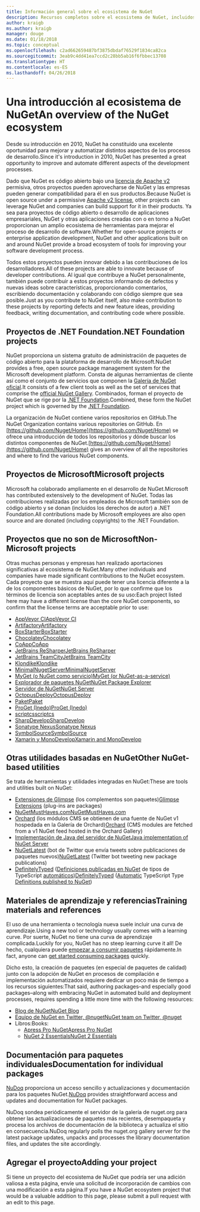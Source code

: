 ```yaml
---
title: Información general sobre el ecosistema de NuGet
description: Recursos completos sobre el ecosistema de NuGet, incluidos los orígenes de NuGet, proyectos de NuGet que no son de Microsoft, utilidades y materiales de aprendizaje.
author: kraigb
ms.author: kraigb
manager: douge
ms.date: 01/18/2018
ms.topic: conceptual
ms.openlocfilehash: c2ad662659487bf3875dbdaf76529f1834ca82ca
ms.sourcegitcommit: 3eab9c4dd41ea7ccd2c28bb5ab16f6fbbec13708
ms.translationtype: HT
ms.contentlocale: es-ES
ms.lasthandoff: 04/26/2018
---
```

# <a name="an-overview-of-the-nuget-ecosystem"></a><span data-ttu-id="cc7bc-103">Una introducción al ecosistema de NuGet</span><span class="sxs-lookup"><span data-stu-id="cc7bc-103">An overview of the NuGet ecosystem</span></span>

<span data-ttu-id="cc7bc-104">Desde su introducción en 2010, NuGet ha constituido una excelente oportunidad para mejorar y automatizar distintos aspectos de los procesos de desarrollo.</span><span class="sxs-lookup"><span data-stu-id="cc7bc-104">Since it's introduction in 2010, NuGet has presented a great opportunity to improve and automate different aspects of the development processes.</span></span>

<span data-ttu-id="cc7bc-105">Dado que NuGet es código abierto bajo una [licencia de Apache v2](http://choosealicense.com/licenses/apache/) permisiva, otros proyectos pueden aprovecharse de NuGet y las empresas pueden generar compatibilidad para él en sus productos.</span><span class="sxs-lookup"><span data-stu-id="cc7bc-105">Because NuGet is open source under a permissive [Apache v2 license](http://choosealicense.com/licenses/apache/), other projects can leverage NuGet and companies can build support for it in their products.</span></span> <span data-ttu-id="cc7bc-106">Ya sea para proyectos de código abierto o desarrollo de aplicaciones empresariales, NuGet y otras aplicaciones creadas con o en torno a NuGet proporcionan un amplio ecosistema de herramientas para mejorar el proceso de desarrollo de software.</span><span class="sxs-lookup"><span data-stu-id="cc7bc-106">Whether for open-source projects or enterprise application development, NuGet and other applications built on and around NuGet provide a broad ecosystem of tools for improving your software development process.</span></span>

<span data-ttu-id="cc7bc-107">Todos estos proyectos pueden innovar debido a las contribuciones de los desarrolladores.</span><span class="sxs-lookup"><span data-stu-id="cc7bc-107">All of these projects are able to innovate because of developer contributions.</span></span> <span data-ttu-id="cc7bc-108">Al igual que contribuye a NuGet personalmente, también puede contribuir a estos proyectos informando de defectos y nuevas ideas sobre características, proporcionando comentarios, escribiendo documentación y colaborando con código siempre que sea posible.</span><span class="sxs-lookup"><span data-stu-id="cc7bc-108">Just as you contribute to NuGet itself, also make contribution to these projects by reporting defects and new feature ideas, providing feedback, writing documentation, and contributing code where possible.</span></span>

## <a name="net-foundation-projects"></a><span data-ttu-id="cc7bc-109">Proyectos de .NET Foundation</span><span class="sxs-lookup"><span data-stu-id="cc7bc-109">.NET Foundation projects</span></span>

<span data-ttu-id="cc7bc-110">NuGet proporciona un sistema gratuito de administración de paquetes de código abierto para la plataforma de desarrollo de Microsoft.</span><span class="sxs-lookup"><span data-stu-id="cc7bc-110">NuGet provides a free, open source package management system for the Microsoft development platform.</span></span> <span data-ttu-id="cc7bc-111">Consta de algunas herramientas de cliente así como el conjunto de servicios que componen la [Galería de NuGet oficial](http://www.nuget.org).</span><span class="sxs-lookup"><span data-stu-id="cc7bc-111">It consists of a few client tools as well as the set of services that comprise the [official NuGet Gallery](http://www.nuget.org).</span></span> <span data-ttu-id="cc7bc-112">Combinados, forman el proyecto de NuGet que se rige por la [.NET Foundation](http://www.dotnetfoundation.org/).</span><span class="sxs-lookup"><span data-stu-id="cc7bc-112">Combined, these form the NuGet project which is governed by the [.NET Foundation](http://www.dotnetfoundation.org/).</span></span>

<span data-ttu-id="cc7bc-113">La organización de NuGet contiene varios repositorios en GitHub.</span><span class="sxs-lookup"><span data-stu-id="cc7bc-113">The NuGet Organization contains various repositories on GitHub.</span></span> <span data-ttu-id="cc7bc-114">En [https://github.com/Nuget/Home](https://github.com/Nuget/Home) se ofrece una introducción de todos los repositorios y dónde buscar los distintos componentes de NuGet.</span><span class="sxs-lookup"><span data-stu-id="cc7bc-114">[https://github.com/Nuget/Home](https://github.com/Nuget/Home) gives an overview of all the repositories and where to find the various NuGet components.</span></span>

## <a name="microsoft-projects"></a><span data-ttu-id="cc7bc-115">Proyectos de Microsoft</span><span class="sxs-lookup"><span data-stu-id="cc7bc-115">Microsoft projects</span></span>

<span data-ttu-id="cc7bc-116">Microsoft ha colaborado ampliamente en el desarrollo de NuGet.</span><span class="sxs-lookup"><span data-stu-id="cc7bc-116">Microsoft has contributed extensively to the development of NuGet.</span></span> <span data-ttu-id="cc7bc-117">Todas las contribuciones realizadas por los empleados de Microsoft también son de código abierto y se donan (incluidos los derechos de autor) a .NET Foundation.</span><span class="sxs-lookup"><span data-stu-id="cc7bc-117">All contributions made by Microsoft employees are also open source and are donated (including copyrights) to the .NET Foundation.</span></span>

## <a name="non-microsoft-projects"></a><span data-ttu-id="cc7bc-118">Proyectos que no son de Microsoft</span><span class="sxs-lookup"><span data-stu-id="cc7bc-118">Non-Microsoft projects</span></span>

<span data-ttu-id="cc7bc-119">Otras muchas personas y empresas han realizado aportaciones significativas al ecosistema de NuGet.</span><span class="sxs-lookup"><span data-stu-id="cc7bc-119">Many other individuals and companies have made significant contributions to the NuGet ecosystem.</span></span> <span data-ttu-id="cc7bc-120">Cada proyecto que se muestra aquí puede tener una licencia diferente a la de los componentes básicos de NuGet, por lo que confirme que los términos de licencia son aceptables antes de su uso:</span><span class="sxs-lookup"><span data-stu-id="cc7bc-120">Each project listed here may have a different license than the core NuGet components, so confirm that the license terms are acceptable prior to use:</span></span>

- [<span data-ttu-id="cc7bc-121">AppVeyor CI</span><span class="sxs-lookup"><span data-stu-id="cc7bc-121">AppVeyor CI</span></span>](https://www.appveyor.com/)
- [<span data-ttu-id="cc7bc-122">Artifactory</span><span class="sxs-lookup"><span data-stu-id="cc7bc-122">Artifactory</span></span>](https://www.jfrog.com/artifactory/)
- [<span data-ttu-id="cc7bc-123">BoxStarter</span><span class="sxs-lookup"><span data-stu-id="cc7bc-123">BoxStarter</span></span>](http://boxstarter.org/)
- [<span data-ttu-id="cc7bc-124">Chocolatey</span><span class="sxs-lookup"><span data-stu-id="cc7bc-124">Chocolatey</span></span>](https://chocolatey.org/)
- [<span data-ttu-id="cc7bc-125">CoApp</span><span class="sxs-lookup"><span data-stu-id="cc7bc-125">CoApp</span></span>](http://coapp.org/)
- [<span data-ttu-id="cc7bc-126">JetBrains ReSharper</span><span class="sxs-lookup"><span data-stu-id="cc7bc-126">JetBrains ReSharper</span></span>](https://resharper-plugins.jetbrains.com/)
- [<span data-ttu-id="cc7bc-127">JetBrains TeamCity</span><span class="sxs-lookup"><span data-stu-id="cc7bc-127">JetBrains TeamCity</span></span>](https://www.jetbrains.com/teamcity/)
- [<span data-ttu-id="cc7bc-128">Klondike</span><span class="sxs-lookup"><span data-stu-id="cc7bc-128">Klondike</span></span>](https://github.com/themotleyfool/Klondike)
- [<span data-ttu-id="cc7bc-129">MinimalNugetServer</span><span class="sxs-lookup"><span data-stu-id="cc7bc-129">MinimalNugetServer</span></span>](https://github.com/TanukiSharp/MinimalNugetServer)
- [<span data-ttu-id="cc7bc-130">MyGet (o NuGet como servicio)</span><span class="sxs-lookup"><span data-stu-id="cc7bc-130">MyGet (or NuGet-as-a-service)</span></span>](http://www.myget.org/)
- [<span data-ttu-id="cc7bc-131">Explorador de paquetes NuGet</span><span class="sxs-lookup"><span data-stu-id="cc7bc-131">NuGet Package Explorer</span></span>](https://github.com/NuGetPackageExplorer/NuGetPackageExplorer)
- [<span data-ttu-id="cc7bc-132">Servidor de NuGet</span><span class="sxs-lookup"><span data-stu-id="cc7bc-132">NuGet Server</span></span>](http://nugetserver.net/)
- [<span data-ttu-id="cc7bc-133">OctopusDeploy</span><span class="sxs-lookup"><span data-stu-id="cc7bc-133">OctopusDeploy</span></span>](https://octopus.com/)
- [<span data-ttu-id="cc7bc-134">Paket</span><span class="sxs-lookup"><span data-stu-id="cc7bc-134">Paket</span></span>](https://fsprojects.github.io/Paket/)
- [<span data-ttu-id="cc7bc-135">ProGet (Inedo)</span><span class="sxs-lookup"><span data-stu-id="cc7bc-135">ProGet (Inedo)</span></span>](http://inedo.com/proget)
- [<span data-ttu-id="cc7bc-136">scriptcs</span><span class="sxs-lookup"><span data-stu-id="cc7bc-136">scriptcs</span></span>](http://scriptcs.net/)
- [<span data-ttu-id="cc7bc-137">SharpDevelop</span><span class="sxs-lookup"><span data-stu-id="cc7bc-137">SharpDevelop</span></span>](http://community.sharpdevelop.net/blogs/mattward/archive/2011/01/23/NuGetSupportInSharpDevelop.aspx)
- [<span data-ttu-id="cc7bc-138">Sonatype Nexus</span><span class="sxs-lookup"><span data-stu-id="cc7bc-138">Sonatype Nexus</span></span>](http://www.sonatype.com/nexus-repository-sonatype)
- [<span data-ttu-id="cc7bc-139">SymbolSource</span><span class="sxs-lookup"><span data-stu-id="cc7bc-139">SymbolSource</span></span>](http://www.symbolsource.org/Public)
- [<span data-ttu-id="cc7bc-140">Xamarin y MonoDevelop</span><span class="sxs-lookup"><span data-stu-id="cc7bc-140">Xamarin and MonoDevelop</span></span>](https://github.com/mrward/monodevelop-nuget-addin)

## <a name="other-nuget-based-utilities"></a><span data-ttu-id="cc7bc-141">Otras utilidades basadas en NuGet</span><span class="sxs-lookup"><span data-stu-id="cc7bc-141">Other NuGet-based utilities</span></span>

<span data-ttu-id="cc7bc-142">Se trata de herramientas y utilidades integradas en NuGet:</span><span class="sxs-lookup"><span data-stu-id="cc7bc-142">These are tools and utilities built on NuGet:</span></span>

- <span data-ttu-id="cc7bc-143">[Extensiones de Glimpse](http://getglimpse.com/Packages) (los complementos son paquetes)</span><span class="sxs-lookup"><span data-stu-id="cc7bc-143">[Glimpse Extensions](http://getglimpse.com/Packages) (plug-ins are packages)</span></span>
- [<span data-ttu-id="cc7bc-144">NuGetMustHaves.com</span><span class="sxs-lookup"><span data-stu-id="cc7bc-144">NuGetMustHaves.com</span></span>](http://nugetmusthaves.com/)
- <span data-ttu-id="cc7bc-145">[Orchard](http://www.orchardproject.net/) (los módulos CMS se obtienen de una fuente de NuGet v1 hospedada en la Galería de Orchard)</span><span class="sxs-lookup"><span data-stu-id="cc7bc-145">[Orchard](http://www.orchardproject.net/) (CMS modules are fetched from a v1 NuGet feed hosted in the Orchard Gallery)</span></span>
- [<span data-ttu-id="cc7bc-146">Implementación de Java del servidor de NuGet</span><span class="sxs-lookup"><span data-stu-id="cc7bc-146">Java implementation of NuGet Server</span></span>](http://jonnyzzz.com/blog/2012/03/07/nuget-server-in-pure-java/)
- <span data-ttu-id="cc7bc-147">[NuGetLatest](https://twitter.com/NuGetLatest) (bot de Twitter que envía tweets sobre publicaciones de paquetes nuevos)</span><span class="sxs-lookup"><span data-stu-id="cc7bc-147">[NuGetLatest](https://twitter.com/NuGetLatest) (Twitter bot tweeting new package publications)</span></span>
- <span data-ttu-id="cc7bc-148">[DefinitelyTyped](http://definitelytyped.org/) ([Definiciones publicadas en NuGet](http://www.nuget.org/packages?q=DefinitelyTyped) de tipos de TypeScript [automáticos](https://github.com/DefinitelyTyped/NugetAutomation/))</span><span class="sxs-lookup"><span data-stu-id="cc7bc-148">[DefinitelyTyped](http://definitelytyped.org/) ([Automatic](https://github.com/DefinitelyTyped/NugetAutomation/) TypeScript Type [Definitions published to NuGet](http://www.nuget.org/packages?q=DefinitelyTyped))</span></span>

## <a name="training-materials-and-references"></a><span data-ttu-id="cc7bc-149">Materiales de aprendizaje y referencias</span><span class="sxs-lookup"><span data-stu-id="cc7bc-149">Training materials and references</span></span>

<span data-ttu-id="cc7bc-150">El uso de una herramienta o tecnología nueva suele incluir una curva de aprendizaje.</span><span class="sxs-lookup"><span data-stu-id="cc7bc-150">Using a new tool or technology usually comes with a learning curve.</span></span> <span data-ttu-id="cc7bc-151">Por suerte, NuGet no tiene una curva de aprendizaje complicada.</span><span class="sxs-lookup"><span data-stu-id="cc7bc-151">Luckily for you, NuGet has no steep learning curve it all!</span></span> <span data-ttu-id="cc7bc-152">De hecho, cualquiera puede [empezar a consumir paquetes](../quickstart/use-a-package.md) rápidamente.</span><span class="sxs-lookup"><span data-stu-id="cc7bc-152">In fact, anyone can [get started consuming packages](../quickstart/use-a-package.md) quickly.</span></span>

<span data-ttu-id="cc7bc-153">Dicho esto, la creación de paquetes (en especial de paquetes de calidad) junto con la adopción de NuGet en procesos de compilación e implementación automatizados requiere dedicar un poco más de tiempo a los recursos siguientes:</span><span class="sxs-lookup"><span data-stu-id="cc7bc-153">That said, authoring packages–and especially good packages–along with  embracing NuGet in automated build and deployment processes, requires spending a little more time with the following resources:</span></span>

- [<span data-ttu-id="cc7bc-154">Blog de NuGet</span><span class="sxs-lookup"><span data-stu-id="cc7bc-154">NuGet Blog</span></span>](http://blog.nuget.org/)
- [<span data-ttu-id="cc7bc-155">Equipo de NuGet en Twitter, @nuget</span><span class="sxs-lookup"><span data-stu-id="cc7bc-155">NuGet team on Twitter, @nuget</span></span>](http://twitter.com/nuget)
- <span data-ttu-id="cc7bc-156">Libros:</span><span class="sxs-lookup"><span data-stu-id="cc7bc-156">Books:</span></span>
  - [<span data-ttu-id="cc7bc-157">Apress Pro NuGet</span><span class="sxs-lookup"><span data-stu-id="cc7bc-157">Apress Pro NuGet</span></span>](http://bit.ly/ProNuGet)
  - [<span data-ttu-id="cc7bc-158">NuGet 2 Essentials</span><span class="sxs-lookup"><span data-stu-id="cc7bc-158">NuGet 2 Essentials</span></span>](http://www.amazon.com/NuGet-2-Essentials-Damir-Arh-ebook/dp/B00GTQD5M4)

## <a name="documentation-for-individual-packages"></a><span data-ttu-id="cc7bc-159">Documentación para paquetes individuales</span><span class="sxs-lookup"><span data-stu-id="cc7bc-159">Documentation for individual packages</span></span>

<span data-ttu-id="cc7bc-160">[NuDoq](http://nudoq.org) proporciona un acceso sencillo y actualizaciones y documentación para los paquetes NuGet.</span><span class="sxs-lookup"><span data-stu-id="cc7bc-160">[NuDoq](http://nudoq.org) provides straightforward access and updates and documentation for NuGet packages.</span></span>

<span data-ttu-id="cc7bc-161">NuDoq sondea periódicamente el servidor de la galería de nuget.org para obtener las actualizaciones de paquetes más recientes, desempaqueta y procesa los archivos de documentación de la biblioteca y actualiza el sitio en consecuencia.</span><span class="sxs-lookup"><span data-stu-id="cc7bc-161">NuDoq regularly polls the nuget.org gallery server for the latest package updates, unpacks and processes the library documentation files, and updates the site accordingly.</span></span>

## <a name="adding-your-project"></a><span data-ttu-id="cc7bc-162">Agregar el proyecto</span><span class="sxs-lookup"><span data-stu-id="cc7bc-162">Adding your project</span></span>

<span data-ttu-id="cc7bc-163">Si tiene un proyecto del ecosistema de NuGet que podría ser una adición valiosa a esta página, envíe una solicitud de incorporación de cambios con una modificación a esta página.</span><span class="sxs-lookup"><span data-stu-id="cc7bc-163">If you have a NuGet ecosystem project that would be a valuable addition to this page, please  submit a pull request with an edit to this page.</span></span>

